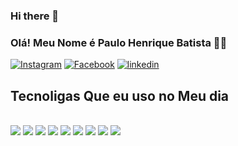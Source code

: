 ### Hi there 👋
### Olá! Meu Nome é Paulo Henrique Batista 🙋‍♂️
[![Instagram](https://img.shields.io/badge/Instagram-E4405F?style=for-the-badge&logo=instagram&logoColor=white)](https://www.instagram.com/paulo_henrique266/)
[![Facebook](https://img.shields.io/badge/Facebook-1877F2?style=for-the-badge&logo=facebook&logoColor=white)](https://www.facebook.com/dj.paulohenrique.perfectsound)
[![linkedin](https://img.shields.io/badge/LinkedIn-0077B5?style=for-the-badge&logo=linkedin&logoColor=white)](https://www.linkedin.com/in/paulo-henrique-batista-23a214226)



## Tecnoligas Que eu uso no Meu dia

<div style="display: inline_blocck"><br/>
<img  src=https://img.shields.io/badge/HTML5-E34F26?style=for-the-badge&logo=html5&logoColor=white/>
<img  src=https://img.shields.io/badge/CSS3-1572B6?style=for-the-badge&logo=css3&logoColor=white>
<img  src=https://img.shields.io/badge/JavaScript-323330?style=for-the-badge&logo=javascript&logoColor=F7DF1E/>
<img  src=https://img.shields.io/badge/C%23-239120?style=for-the-badge&logo=c-sharp&logoColor=white>
<img  src=https://img.shields.io/badge/Angular-DD0031?style=for-the-badge&logo=angular&logoColor=white/>
<img  src=https://img.shields.io/badge/Microsoft_SQL_Server-CC2927?style=for-the-badge&logo=microsoft-sql-server&logoColor=white>
<img  src=https://img.shields.io/badge/.NET-5C2D91?style=for-the-badge&logo=.net&logoColor=white>
<img  src=https://img.shields.io/badge/GIT-E44C30?style=for-the-badge&logo=git&logoColor=white>
<img  src=https://img.shields.io/badge/.NET-5C2D91?style=for-the-badge&logo=.net&logoColor=white>

</div>
<br/>





